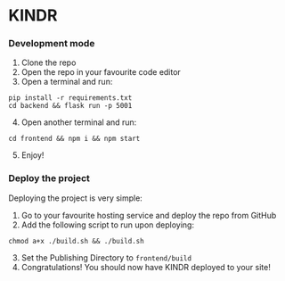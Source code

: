 # KINDR

### Development mode
1) Clone the repo
2) Open the repo in your favourite code editor
3) Open a terminal and run:
```
pip install -r requirements.txt
cd backend && flask run -p 5001
```
4) Open another terminal and run:
```
cd frontend && npm i && npm start
```
5) Enjoy!

### Deploy the project
Deploying the project is very simple:
1) Go to your favourite hosting service and deploy the repo from GitHub
2) Add the following script to run upon deploying:
```
chmod a+x ./build.sh && ./build.sh
```
3) Set the Publishing Directory to `frontend/build`
4) Congratulations! You should now have KINDR deployed to your site!
